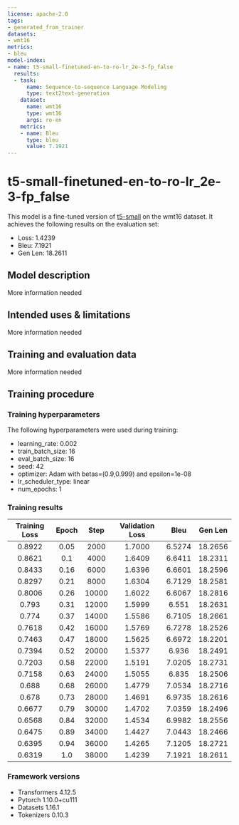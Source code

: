 ```yaml
---
license: apache-2.0
tags:
- generated_from_trainer
datasets:
- wmt16
metrics:
- bleu
model-index:
- name: t5-small-finetuned-en-to-ro-lr_2e-3-fp_false
  results:
  - task:
      name: Sequence-to-sequence Language Modeling
      type: text2text-generation
    dataset:
      name: wmt16
      type: wmt16
      args: ro-en
    metrics:
    - name: Bleu
      type: bleu
      value: 7.1921
---
```


<!-- This model card has been generated automatically according to the information the Trainer had access to. You
should probably proofread and complete it, then remove this comment. -->

# t5-small-finetuned-en-to-ro-lr_2e-3-fp_false

This model is a fine-tuned version of [t5-small](https://huggingface.co/t5-small) on the wmt16 dataset.
It achieves the following results on the evaluation set:
- Loss: 1.4239
- Bleu: 7.1921
- Gen Len: 18.2611

## Model description

More information needed

## Intended uses & limitations

More information needed

## Training and evaluation data

More information needed

## Training procedure

### Training hyperparameters

The following hyperparameters were used during training:
- learning_rate: 0.002
- train_batch_size: 16
- eval_batch_size: 16
- seed: 42
- optimizer: Adam with betas=(0.9,0.999) and epsilon=1e-08
- lr_scheduler_type: linear
- num_epochs: 1

### Training results

| Training Loss | Epoch | Step  | Validation Loss | Bleu   | Gen Len |
|:-------------:|:-----:|:-----:|:---------------:|:------:|:-------:|
| 0.8922        | 0.05  | 2000  | 1.7000          | 6.5274 | 18.2656 |
| 0.8621        | 0.1   | 4000  | 1.6409          | 6.6411 | 18.2311 |
| 0.8433        | 0.16  | 6000  | 1.6396          | 6.6601 | 18.2596 |
| 0.8297        | 0.21  | 8000  | 1.6304          | 6.7129 | 18.2581 |
| 0.8006        | 0.26  | 10000 | 1.6022          | 6.6067 | 18.2816 |
| 0.793         | 0.31  | 12000 | 1.5999          | 6.551  | 18.2631 |
| 0.774         | 0.37  | 14000 | 1.5586          | 6.7105 | 18.2661 |
| 0.7618        | 0.42  | 16000 | 1.5769          | 6.7278 | 18.2526 |
| 0.7463        | 0.47  | 18000 | 1.5625          | 6.6972 | 18.2201 |
| 0.7394        | 0.52  | 20000 | 1.5377          | 6.936  | 18.2491 |
| 0.7203        | 0.58  | 22000 | 1.5191          | 7.0205 | 18.2731 |
| 0.7158        | 0.63  | 24000 | 1.5055          | 6.835  | 18.2506 |
| 0.688         | 0.68  | 26000 | 1.4779          | 7.0534 | 18.2716 |
| 0.678         | 0.73  | 28000 | 1.4691          | 6.9735 | 18.2616 |
| 0.6677        | 0.79  | 30000 | 1.4702          | 7.0359 | 18.2496 |
| 0.6568        | 0.84  | 32000 | 1.4534          | 6.9982 | 18.2556 |
| 0.6475        | 0.89  | 34000 | 1.4427          | 7.0443 | 18.2466 |
| 0.6395        | 0.94  | 36000 | 1.4265          | 7.1205 | 18.2721 |
| 0.6319        | 1.0   | 38000 | 1.4239          | 7.1921 | 18.2611 |


### Framework versions

- Transformers 4.12.5
- Pytorch 1.10.0+cu111
- Datasets 1.16.1
- Tokenizers 0.10.3
